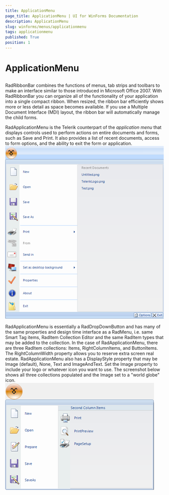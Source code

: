 ```yaml
---
title: ApplicationMenu
page_title: ApplicationMenu | UI for WinForms Documentation
description: ApplicationMenu
slug: winforms/menus/applicationmenu
tags: applicationmenu
published: True
position: 1
---
```


# ApplicationMenu



## 

RadRibbonBar combines the functions of menus, tab strips and toolbars to make an interface similar to those introduced
        in Microsoft Office 2007. With RadRibbonBar you can organize all of the functionality of your application into a single compact
        ribbon. When resized, the ribbon bar efficiently shows more or less detail as space becomes available. If you use a Multiple Document 
        Interface (MDI) layout, the ribbon bar will	automatically manage the child forms.

RadApplicationMenu is the Telerik counterpart of the *application menu* that displays controls used to perform
		actions on entire documents and forms, such as Save and Print. It also provides a list of recent documents,
		access to form options, and the ability to exit the form or application.![menus-application-menu-overview 001](images/menus-application-menu-overview001.png)

RadApplicationMenu is essentially a RadDropDownButton and has many of the same properties and design time
		interface as a RadMenu, i.e. same Smart Tag items, RadItem Collection Editor and the same RadItem types that
		may be added to the collection. In the case of RadApplicationMenu, there are three RadItem collections: Items,
		RightColumnItems, and ButtonItems. The RightColumnWidth property allows you to reserve extra screen real
		estate. RadApplicationMenu also has a DisplayStyle property that may be Image (default), None, Text and
		ImageAndText. Set the Image property to include your logo or whatever icon you want to use. The screenshot
		below shows all three collections populated and the Image set to a "world globe" icon.![menus-application-menu-overview 002](images/menus-application-menu-overview002.png)


